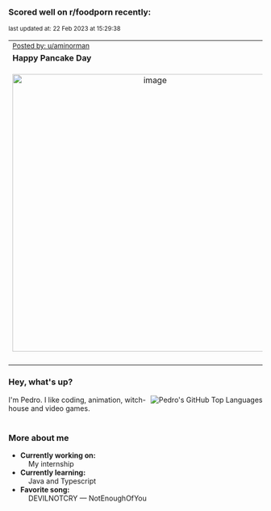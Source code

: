 ### Scored well on r/foodporn recently:

<p align="left"><sub>last updated at: 22 Feb 2023 at 15:29:38</sub></p>

|   |
| --- |
| <sub>[Posted by: u/aminorman][source]</sub> |
| **Happy Pancake Day** | 
|<p align="center"> <img alt="image" src="https://i.redd.it/ttyvp08htija1.jpg" width="550" /> </p>|
|   |

### Hey, what's up?
<img align="right" alt="Pedro's GitHub Top Languages" src="https://github-readme-stats.vercel.app/api/top-langs/?username=PedrosUsername&exclude_repo=HW2&layout=compact" />

I'm Pedro. I like coding, animation, witch-house and video games.<br><br>

### More about me
- **Currently working on:**  
&nbsp;&nbsp;&nbsp;&nbsp;My internship
- **Currently learning:**  
&nbsp;&nbsp;&nbsp;&nbsp;Java and Typescript
- **Favorite song:**  
&nbsp;&nbsp;&nbsp;&nbsp;DEVILNOTCRY — NotEnoughOfYou<br><br>

  



  
  
  
[linkedin]: https://linkedin.com/in/pedro-h-r-gomes-8a487b14a/
[gmail]: mailto:pilique11@gmail.com
[source]: https://reddit.com/r/FoodPorn/comments/1180k6c/happy_pancake_day/
[redditAPI]: https://www.reddit.com/dev/api/